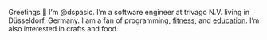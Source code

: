 Greetings 👋 I’m @dspasic. I’m a software engineer at trivago N.V. 
living in Düsseldorf, Germany. I am a fan of programming, [fitness](https://www.jefit.com/user/haeckmaeck), 
and [education](https://www.goodreads.com/review/list/3682096-dejan-spasic?ref=nav_mybooks&shelf=read). I’m also interested in crafts and food.
